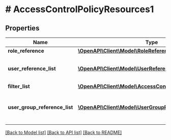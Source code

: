 # # AccessControlPolicyResources1

## Properties

Name | Type | Description | Notes
------------ | ------------- | ------------- | -------------
**role_reference** | [**\OpenAPI\Client\Model\RoleReference**](RoleReference.md) |  |
**user_reference_list** | [**\OpenAPI\Client\Model\UserReference[]**](UserReference.md) | The User(s) being assigned a given role. | [optional]
**filter_list** | [**\OpenAPI\Client\Model\AccessControlPolicyDetailFilterList**](AccessControlPolicyDetailFilterList.md) |  | [optional]
**user_group_reference_list** | [**\OpenAPI\Client\Model\UserGroupReference[]**](UserGroupReference.md) | The User group(s) being assigned a given role. | [optional]

[[Back to Model list]](../../README.md#models) [[Back to API list]](../../README.md#endpoints) [[Back to README]](../../README.md)
